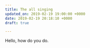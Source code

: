 ```yaml
---
title: The all singing
updated_on: 2019-02-19 19:00:00 +0000
date: 2019-02-19 20:18:10 +0000
draft: true

---
```

Hello, how do you do.